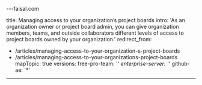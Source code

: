 ---faisal.com

title: Managing access to your organization’s project boards
intro: 'As an organization owner or project board admin, you can give organization members, teams, and outside collaborators different levels of access to project boards owned by your organization.'
redirect_from:
  - /articles/managing-access-to-your-organization-s-project-boards
  - /articles/managing-access-to-your-organizations-project-boards
mapTopic: true
versions:
  free-pro-team: '*'
  enterprise-server: '*'
  github-ae: '*'
---

